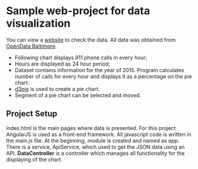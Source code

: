 # Sample web-project for data visualization
You can view a [website](https://mzt14.github.io/Sample-projects/) to check the data.
All data was obtained from [OpenData Baltimore](https://data.baltimorecity.gov/).

- Following chart displays 911 phone calls in every hour;
- Hours are displayed as 24 hour period;
- Dataset contains information for the year of 2015. Program calculates number of calls for every hour and displays it as a percentage on the pie chart.
- [d3pie](https://github.com/benkeen/d3pie) is used to create a pie chart.
- Segment of a pie chart can be selected and moved.

## Project Setup
index.html is the main pages where data is presented. For this project AngularJS is used as a front-end framework.
All javascript code is written in the main.js file. At the beginning, module is created and named as *app*. 
There is a service, ApiService, which used to get the JSON data using an API. **DataController** is a controller which manages all functionality for the displaying of the chart.